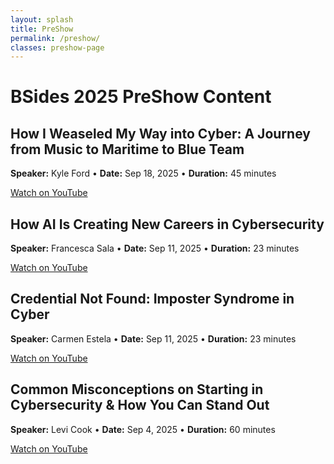 ```yaml
---
layout: splash
title: PreShow
permalink: /preshow/
classes: preshow-page
---
```


# BSides 2025 PreShow Content

<div class="event-card">
  <div class="event-content">
    <h2>How I Weaseled My Way into Cyber: A Journey from Music to Maritime to Blue Team</h2>
    <p><strong>Speaker:</strong> Kyle Ford • <strong>Date:</strong> Sep 18, 2025 • <strong>Duration:</strong> 45 minutes</p>
    <p><a class="btn btn--primary" href="https://www.youtube.com/watch?v=-n73GCnNhXY" target="_blank" rel="noopener">Watch on YouTube</a></p>
  </div>
</div>

<div class="event-card">
  <div class="event-content">
    <h2>How AI Is Creating New Careers in Cybersecurity</h2>
    <p><strong>Speaker:</strong> Francesca Sala • <strong>Date:</strong> Sep 11, 2025 • <strong>Duration:</strong> 23 minutes</p>
    <p><a class="btn btn--primary" href="https://youtu.be/pQs8rJve2xA?t=1424" target="_blank" rel="noopener">Watch on YouTube</a></p>
  </div>
</div>

<div class="event-card">
  <div class="event-content">
    <h2>Credential Not Found: Imposter Syndrome in Cyber</h2>
    <p><strong>Speaker:</strong> Carmen Estela • <strong>Date:</strong> Sep 11, 2025 • <strong>Duration:</strong> 23 minutes</p>
    <p><a class="btn btn--primary" href="https://www.youtube.com/watch?v=pQs8rJve2xA" target="_blank" rel="noopener">Watch on YouTube</a></p>
  </div>
</div>

<div class="event-card">
  <div class="event-content">
    <h2>Common Misconceptions on Starting in Cybersecurity &amp; How You Can Stand Out</h2>
    <p><strong>Speaker:</strong> Levi Cook • <strong>Date:</strong> Sep 4, 2025 • <strong>Duration:</strong> 60 minutes</p>
    <p><a class="btn btn--primary" href="https://www.youtube.com/watch?v=bUeFVGhOyOM" target="_blank" rel="noopener">Watch on YouTube</a></p>
  </div>
</div>
